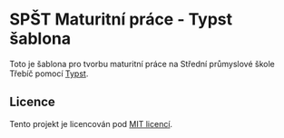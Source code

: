 # SPŠT Maturitní práce - Typst šablona

Toto je šablona pro tvorbu maturitní práce na Střední průmyslové škole Třebíč pomocí [Typst](https://typst.app/).

## Licence

Tento projekt je licencován pod [MIT licencí](LICENSE).